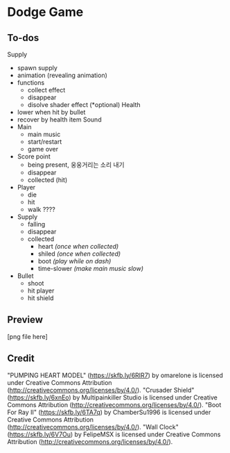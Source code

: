 # Dodge Game

## To-dos
Supply
- spawn supply
- animation (revealing animation)
- functions
  - collect effect
  - disappear
  - disolve shader effect (*optional)
Health
- lower when hit by bullet
- recover by health item
Sound
- Main
  - main music
  - start/restart
  - game over
- Score point
  - being present, 웅웅거리는 소리 내기
  - disappear
  - collected (hit)
- Player
  - die
  - hit
  - walk ???? 
- Supply
  - falling
  - disappear
  - collected
    - heart *(once when collected)*
    - shiled *(once when collected)*
    - boot *(play while on dash)*
    - time-slower *(make main music slow)*
- Bullet
  - shoot
  - hit player
  - hit shield

## Preview
[png file here]

## Credit
"PUMPING HEART MODEL" (https://skfb.ly/6RIR7) by omarelone is licensed under Creative Commons Attribution (http://creativecommons.org/licenses/by/4.0/).
"Crusader Shield" (https://skfb.ly/6xnEo) by Multipainkiller Studio is licensed under Creative Commons Attribution (http://creativecommons.org/licenses/by/4.0/).
"Boot For Ray II" (https://skfb.ly/6TA7q) by ChamberSu1996 is licensed under Creative Commons Attribution (http://creativecommons.org/licenses/by/4.0/).
"Wall Clock" (https://skfb.ly/6V7Ou) by FelipeMSX is licensed under Creative Commons Attribution (http://creativecommons.org/licenses/by/4.0/).

